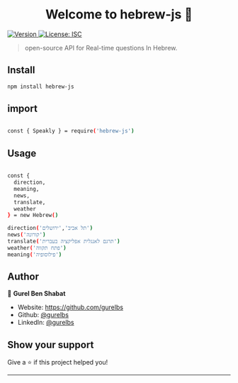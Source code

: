<h1 align="center">Welcome to hebrew-js 👋</h1>
<p>
  <a href="https://www.npmjs.com/package/hebrew-js" target="_blank">
    <img alt="Version" src="https://img.shields.io/npm/v/hebrew-js.svg">
  </a>
  <a href="#" target="_blank">
    <img alt="License: ISC" src="https://img.shields.io/badge/License-ISC-yellow.svg" />
  </a>
</p>

> open-source API for Real-time questions In Hebrew.

## Install

```sh
npm install hebrew-js
```
## import 

```sh

const { Speakly } = require('hebrew-js')

```
## Usage

```sh

const { 
  direction, 
  meaning, 
  news, 
  translate, 
  weather 
} = new Hebrew()

direction('תל אביב','ירושלים')
news('קורונה')
translate('תרגם לאנגלית אפליקציה בעברית')
weather('פתח תקווה')
meaning('פילוסופיה')

```

## Author

👤 **Gurel Ben Shabat**

* Website: https://github.com/gurelbs
* Github: [@gurelbs](https://github.com/gurelbs)
* LinkedIn: [@gurelbs](https://linkedin.com/in/gurelbs)

## Show your support

Give a ⭐️ if this project helped you!

***
